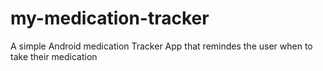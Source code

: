 # my-medication-tracker
A simple Android medication Tracker App that remindes the user when to take their medication 
